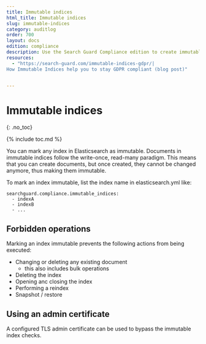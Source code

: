 ```yaml
---
title: Immutable indices
html_title: Immutable indices
slug: immutable-indices
category: auditlog
order: 700
layout: docs
edition: compliance
description: Use the Search Guard Compliance edition to create immutable indices. Documents created in an immutable index cannot be changed after they have been created.
resources:
  - "https://search-guard.com/immutable-indices-gdpr/|
How Immutable Indices help you to stay GDPR compliant (blog post)"


---
```

<!---
Copyright 2019 floragunn GmbH
-->

# Immutable indices
{: .no_toc}

{% include toc.md %}

You can mark any index in Elasticsearch as immutable. Documents in immutable indices follow the write-once, read-many paradigm. This means that you can create documents, but once created, they cannot be changed anymore, thus making them immutable.

To mark an index immutable, list the index name in elasticsearch.yml like:

```
searchguard.compliance.immutable_indices: 
  - indexA
  - indexB
  - ...
```

## Forbidden operations

Marking an index immutable prevents the following actions from being executed:

* Changing or deleting any existing document
  * this also includes bulk operations
* Deleting the index
* Opening anc closing the index
* Performing a reindex
* Snapshot / restore

## Using an admin certificate

A configured TLS admin certificate can be used to bypass the immutable index checks.